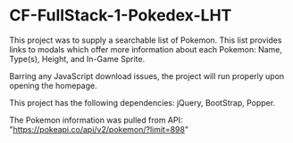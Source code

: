 # CF-FullStack-1-Pokedex-LHT

This project was to supply a searchable list of Pokemon. This list provides links to modals which offer more information about each Pokemon: Name, Type(s), Height, and In-Game Sprite.

Barring any JavaScript download issues, the project will run properly upon opening the homepage.

This project has the following dependencies: jQuery, BootStrap, Popper.

The Pokemon information was pulled from API: "https://pokeapi.co/api/v2/pokemon/?limit=898"
